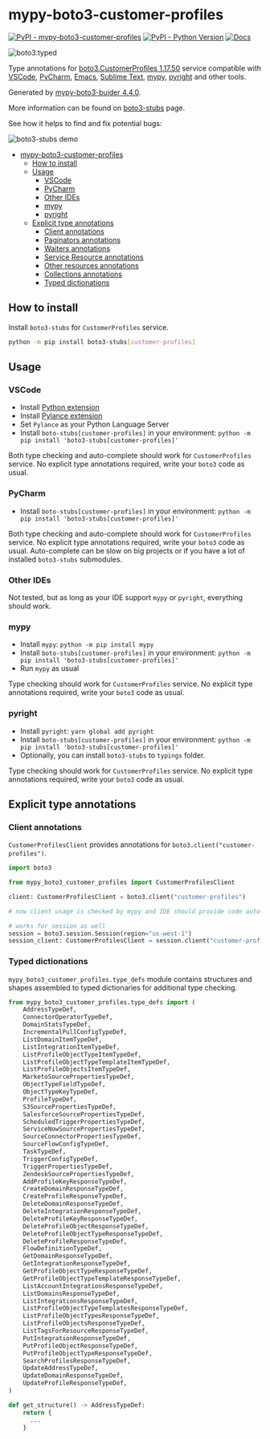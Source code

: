 # mypy-boto3-customer-profiles

[![PyPI - mypy-boto3-customer-profiles](https://img.shields.io/pypi/v/mypy-boto3-customer-profiles.svg?color=blue)](https://pypi.org/project/mypy-boto3-customer-profiles)
[![PyPI - Python Version](https://img.shields.io/pypi/pyversions/mypy-boto3-customer-profiles.svg?color=blue)](https://pypi.org/project/mypy-boto3-customer-profiles)
[![Docs](https://img.shields.io/readthedocs/mypy-boto3-builder.svg?color=blue)](https://mypy-boto3-builder.readthedocs.io/)

![boto3.typed](https://github.com/vemel/mypy_boto3_builder/raw/master/logo.png)

Type annotations for
[boto3.CustomerProfiles 1.17.50](https://boto3.amazonaws.com/v1/documentation/api/1.17.50/reference/services/customer-profiles.html#CustomerProfiles) service
compatible with
[VSCode](https://code.visualstudio.com/),
[PyCharm](https://www.jetbrains.com/pycharm/),
[Emacs](https://www.gnu.org/software/emacs/),
[Sublime Text](https://www.sublimetext.com/),
[mypy](https://github.com/python/mypy),
[pyright](https://github.com/microsoft/pyright)
and other tools.

Generated by [mypy-boto3-buider 4.4.0](https://github.com/vemel/mypy_boto3_builder).

More information can be found on [boto3-stubs](https://pypi.org/project/boto3-stubs/) page.

See how it helps to find and fix potential bugs:

![boto3-stubs demo](https://github.com/vemel/mypy_boto3_builder/raw/master/demo.gif)

- [mypy-boto3-customer-profiles](#mypy-boto3-customer-profiles)
  - [How to install](#how-to-install)
  - [Usage](#usage)
    - [VSCode](#vscode)
    - [PyCharm](#pycharm)
    - [Other IDEs](#other-ides)
    - [mypy](#mypy)
    - [pyright](#pyright)
  - [Explicit type annotations](#explicit-type-annotations)
    - [Client annotations](#client-annotations)
    - [Paginators annotations](#paginators-annotations)
    - [Waiters annotations](#waiters-annotations)
    - [Service Resource annotations](#service-resource-annotations)
    - [Other resources annotations](#other-resources-annotations)
    - [Collections annotations](#collections-annotations)
    - [Typed dictionations](#typed-dictionations)

## How to install

Install `boto3-stubs` for `CustomerProfiles` service.

```bash
python -m pip install boto3-stubs[customer-profiles]
```

## Usage

### VSCode

- Install [Python extension](https://marketplace.visualstudio.com/items?itemName=ms-python.python)
- Install [Pylance extension](https://marketplace.visualstudio.com/items?itemName=ms-python.vscode-pylance)
- Set `Pylance` as your Python Language Server
- Install `boto-stubs[customer-profiles]` in your environment: `python -m pip install 'boto3-stubs[customer-profiles]'`

Both type checking and auto-complete should work for `CustomerProfiles` service.
No explicit type annotations required, write your `boto3` code as usual.

### PyCharm

- Install `boto-stubs[customer-profiles]` in your environment: `python -m pip install 'boto3-stubs[customer-profiles]'`

Both type checking and auto-complete should work for `CustomerProfiles` service.
No explicit type annotations required, write your `boto3` code as usual.
Auto-complete can be slow on big projects or if you have a lot of installed `boto3-stubs` submodules.

### Other IDEs

Not tested, but as long as your IDE support `mypy` or `pyright`, everything should work.

### mypy

- Install `mypy`: `python -m pip install mypy`
- Install `boto-stubs[customer-profiles]` in your environment: `python -m pip install 'boto3-stubs[customer-profiles]'`
- Run `mypy` as usual

Type checking should work for `CustomerProfiles` service.
No explicit type annotations required, write your `boto3` code as usual.

### pyright

- Install `pyright`: `yarn global add pyright`
- Install `boto-stubs[customer-profiles]` in your environment: `python -m pip install 'boto3-stubs[customer-profiles]'`
- Optionally, you can install `boto3-stubs` to `typings` folder.

Type checking should work for `CustomerProfiles` service.
No explicit type annotations required, write your `boto3` code as usual.

## Explicit type annotations

### Client annotations

`CustomerProfilesClient` provides annotations for `boto3.client("customer-profiles")`.

```python
import boto3

from mypy_boto3_customer_profiles import CustomerProfilesClient

client: CustomerProfilesClient = boto3.client("customer-profiles")

# now client usage is checked by mypy and IDE should provide code auto-complete

# works for session as well
session = boto3.session.Session(region="us-west-1")
session_client: CustomerProfilesClient = session.client("customer-profiles")
```








### Typed dictionations

`mypy_boto3_customer_profiles.type_defs` module contains structures and shapes assembled
to typed dictionaries for additional type checking.

```python
from mypy_boto3_customer_profiles.type_defs import (
    AddressTypeDef,
    ConnectorOperatorTypeDef,
    DomainStatsTypeDef,
    IncrementalPullConfigTypeDef,
    ListDomainItemTypeDef,
    ListIntegrationItemTypeDef,
    ListProfileObjectTypeItemTypeDef,
    ListProfileObjectTypeTemplateItemTypeDef,
    ListProfileObjectsItemTypeDef,
    MarketoSourcePropertiesTypeDef,
    ObjectTypeFieldTypeDef,
    ObjectTypeKeyTypeDef,
    ProfileTypeDef,
    S3SourcePropertiesTypeDef,
    SalesforceSourcePropertiesTypeDef,
    ScheduledTriggerPropertiesTypeDef,
    ServiceNowSourcePropertiesTypeDef,
    SourceConnectorPropertiesTypeDef,
    SourceFlowConfigTypeDef,
    TaskTypeDef,
    TriggerConfigTypeDef,
    TriggerPropertiesTypeDef,
    ZendeskSourcePropertiesTypeDef,
    AddProfileKeyResponseTypeDef,
    CreateDomainResponseTypeDef,
    CreateProfileResponseTypeDef,
    DeleteDomainResponseTypeDef,
    DeleteIntegrationResponseTypeDef,
    DeleteProfileKeyResponseTypeDef,
    DeleteProfileObjectResponseTypeDef,
    DeleteProfileObjectTypeResponseTypeDef,
    DeleteProfileResponseTypeDef,
    FlowDefinitionTypeDef,
    GetDomainResponseTypeDef,
    GetIntegrationResponseTypeDef,
    GetProfileObjectTypeResponseTypeDef,
    GetProfileObjectTypeTemplateResponseTypeDef,
    ListAccountIntegrationsResponseTypeDef,
    ListDomainsResponseTypeDef,
    ListIntegrationsResponseTypeDef,
    ListProfileObjectTypeTemplatesResponseTypeDef,
    ListProfileObjectTypesResponseTypeDef,
    ListProfileObjectsResponseTypeDef,
    ListTagsForResourceResponseTypeDef,
    PutIntegrationResponseTypeDef,
    PutProfileObjectResponseTypeDef,
    PutProfileObjectTypeResponseTypeDef,
    SearchProfilesResponseTypeDef,
    UpdateAddressTypeDef,
    UpdateDomainResponseTypeDef,
    UpdateProfileResponseTypeDef,
)

def get_structure() -> AddressTypeDef:
    return {
      ...
    }
```
